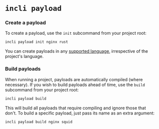 # `incli payload`

### Create a payload

To create a payload, use the `init` subcommand from your project root:

```bash
incli payload init nginx rust
```

You can create payloads in any [supported language](ch01-02-intro-installation.html#system-requirements), irrespective of the project's language.

### Build payloads

When running a project, payloads are automatically compiled (where necessary). If you wish to build payloads ahead of time, use the `build` subcommand from your project root:

```bash
incli payload build
```

This will build all payloads that require compiling and ignore those that don't. To build a specific payload, just pass its name as an extra argument:

```bash
incli payload build nginx squid
```
